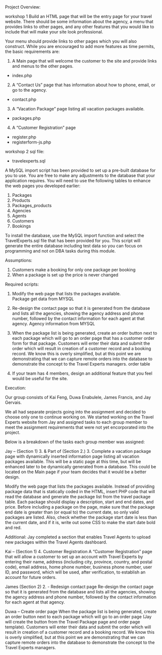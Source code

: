Project Overview:

workshop 1 
Build an HTML page that will be the entry page for your travel website.  There should be some information about the agency, a menu that provides links to other pages, and any other features that you would like to include that will make your site look professional.
 
Your menu should provide links to other pages which you will also construct. While you are encouraged to add more features as time permits, the basic requirements are:

1.	A Main page that will welcome the customer to the site and provide links and menus to the other pages.
- index.php 

2.	A “Contact Us” page that has information about how to phone, email, or go to the agency.
- contact.php

3.	A “Vacation Package” page listing all vacation packages available. 
- packages.php

4.	A “Customer Registration” page
- register.php 
- registerform-js.php

workshop 2
sql file: 
- travelexperts.sql

A MySQL import script has been provided to set up a pre-built database for you to use. You are free to make any adjustments to the database that your application requires. You will need to use the following tables to enhance the web pages you developed earlier:
1.	Packages
2.	Products
3.	Packages_products
4.	Agencies
5.	Agents
6.	Customers
7.	Bookings

To install the database, use the MySQL import function and select the TravelExperts.sql file that has been provided for you. This script will generate the entire database including test data so you can focus on programming and not on DBA tasks during this module.

Assumptions:
1.	Customers make a booking for only one package per booking
2.	When a package is set up the price is never changed

Required scripts:
1.	Modify the web page that lists the packages available.  
Package get data from MYSQL 

2.	Re-design the contact page so that it is generated from the database and lists all the agencies, showing the agency address and phone number, followed by the contact information for each agent at that agency.
Agency information from MYSQL
3.	When the package list is being generated, create an order button next to each package which will go to an order page that has a customer order form for that package.  Customers will enter their data and submit the order which will result in creation of a customer record and a booking record.  We know this is overly simplified, but at this point we are demonstrating that we can capture remote orders into the database to demonstrate the concept to the Travel Experts managers.
order table
4.	If your team has 4 members, design an additional feature that you feel would be useful for the site.


Execution:

Our group consists of Kai Feng, Duwa Enabulele, James Francis, and Jay Gervais.

We all had separate projects going into the assignment and decided to choose only one to continue working on. We started working on the Travel Experts website from Jay and assigned tasks to each group member to meet the assignment requirements that were not yet encorporated into the project.

Below is a breakdown of the tasks each group member was assigned:

Jay – (Section 1) 3. & Part of (Section 2.) 3. Complete a vacation package page with dynamically inserted information page listing all vacation packages available. This will be a static page at this time, but will be enhanced later to be dynamically generated from a database. This could be located on the Main page if your team decides that it would be a better design. 

Modify the web page that lists the packages available. Instead of providing package data that is statically coded in the HTML, insert PHP code that will read the database and generate the package list from the travel package table. Each package should display a description, start and end dates, and price. Before including a package on the page, make sure that the package end date is greater than (or equal to) the current date, so only valid packages are listed. Also, check whether the package start date is less than the current date, and if it is, write out some CSS to make the start date bold and red. 

Additional: Jay completed a section that enables Travel Agents to upload new packages within the Travel Agents dashboard.
 
Kai – (Section 1) 4. Customer Registration 
A “Customer Registration” page that will allow a customer to set up an account with Travel Experts by entering their name, address (including city, province, country, and postal code), email address, home phone number, business phone number, user ID, and password, which will be used, after verification, to establish an account for future orders. 
 
James (Section 2) 2. - Redesign contact page 
Re-design the contact page so that it is generated from the database and lists all the agencies, showing the agency address and phone number, followed by the contact information for each agent at that agency. 
 
Duwa – Create order page
When the package list is being generated, create an order button next to each package which will go to an order page (Jay will create the button from the Travel Package page and order page template). Customers will enter their data and submit the order which will result in creation of a customer record and a booking record. We know this is overly simplified, but at this point we are demonstrating that we can capture remote orders into the database to demonstrate the concept to the Travel Experts managers.
